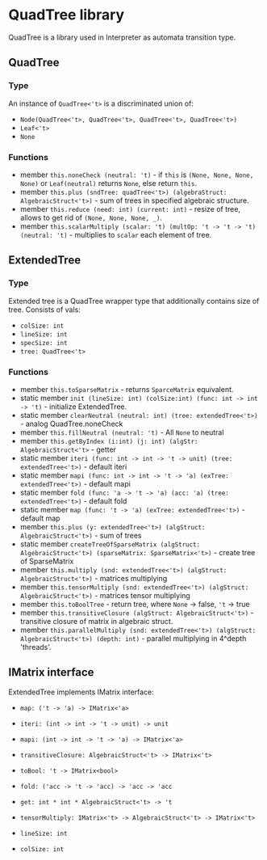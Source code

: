 # QuadTree library

QuadTree is a library used in Interpreter as automata transition type.

## QuadTree
### Type
An instance of `QuadTree<'t>` is a discriminated union of:
* `Node(QuadTree<'t>, QuadTree<'t>, QuadTree<'t>, QuadTree<'t>)`
* `Leaf<'t>`
* `None`

### Functions
* member `this.noneCheck (neutral: 't)` -  if `this` is `(None, None, None, None)` or `Leaf(neutral)` returns `None`, else return `this`.
* member `this.plus (sndTree: quadTree<'t>) (algebraStruct: AlgebraicStruct<'t>)` - sum of trees in specified algebraic structure.
* member `this.reduce (need: int) (current: int)` - resize of tree, allows to get rid of `(None, None, None, _)`.
* member `this.scalarMultiply (scalar: 't) (multOp: 't -> 't -> 't) (neutral: 't)` - multiplies to `scalar` each element of tree.

## ExtendedTree 
### Type 
Extended tree is a QuadTree wrapper type that additionally contains size of tree. Consists of vals:
* `colSize: int`
* `lineSize: int`
* `specSize: int`
* `tree: QuadTree<'t>`
### Functions
* member `this.toSparseMatrix` - returns `SparceMatrix` equivalent.
* static member `init (lineSize: int) (colSize:int) (func: int -> int -> 't)` -  initialize ExtendedTree.
* static member `clearNeutral (neutral: int) (tree: extendedTree<'t>)` - analog QuadTree.noneCheck
* member `this.fillNeutral (neutral: 't)` - All `None` to neutral
* member `this.getByIndex (i:int) (j: int) (algStr: AlgebraicStruct<'t>` - getter 
* static member `iteri (func: int -> int -> 't -> unit) (tree: extendedTree<'t>)` - default iteri
* static member `mapi (func: int -> int -> 't -> 'a) (exTree: extendedTree<'t>)` - default mapi
* static member `fold (func: 'a -> 't -> 'a) (acc: 'a) (tree: extendedTree<'t>)` - default fold 
* static member `map (func: 't -> 'a) (exTree: extendedTree<'t>)` - default map 
* member `this.plus (y: extendedTree<'t>) (algStruct: AlgebraicStruct<'t>)` - sum of trees
* static member `createTreeOfSparseMatrix (algStruct: AlgebraicStruct<'t>) (sparseMatrix: SparseMatrix<'t>)` - create tree of SparseMatrix
* member `this.multiply (snd: extendedTree<'t>) (algStruct: AlgebraicStruct<'t>)` - matrices multiplying
* member `this.tensorMultiply (snd: extendedTree<'t>) (algStruct: AlgebraicStruct<'t>)` - matrices tensor multiplying
* member `this.toBoolTree` - return tree, where `None` -> false, `'t` -> true
* member `this.transitiveClosure (algStruct: AlgebraicStruct<'t>)` - transitive closure of matrix in algebraic struct.
* member `this.parallelMultiply (snd: extendedTree<'t>) (algStruct: AlgebraicStruct<'t>) (depth: int)` - parallel multiplying in 4^depth 'threads'.


## IMatrix interface 
ExtendedTree implements IMatrix interface: 
*  `map: ('t -> 'a) -> IMatrix<'a>`
* `iteri: (int -> int -> 't -> unit) -> unit`

* `mapi: (int -> int -> 't -> 'a) -> IMatrix<'a>`

* `transitiveClosure: AlgebraicStruct<'t> -> IMatrix<'t>`

* `toBool: 't -> IMatrix<bool>`

* `fold: ('acc -> 't -> 'acc) -> 'acc -> 'acc`

* `get: int * int * AlgebraicStruct<'t> -> 't`

* `tensorMultiply: IMatrix<'t> -> AlgebraicStruct<'t> -> IMatrix<'t>`

* `lineSize: int`

* `colSize: int`